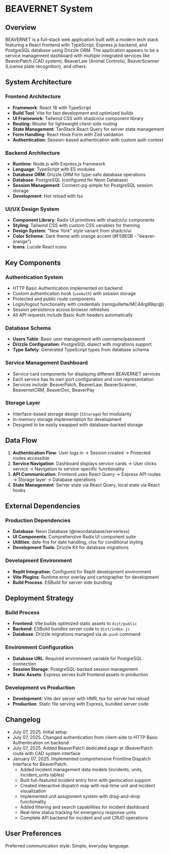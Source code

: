 # BEAVERNET System

## Overview

BEAVERNET is a full-stack web application built with a modern tech stack featuring a React frontend with TypeScript, Express.js backend, and PostgreSQL database using Drizzle ORM. The application appears to be a service management dashboard with multiple integrated services like BeaverPatch (CAD system), BeaverLaw (Animal Controls), BeaverScanner (License plate recognition), and others.

## System Architecture

### Frontend Architecture
- **Framework**: React 18 with TypeScript
- **Build Tool**: Vite for fast development and optimized builds
- **UI Framework**: Tailwind CSS with shadcn/ui component library
- **Routing**: Wouter for lightweight client-side routing
- **State Management**: TanStack React Query for server state management
- **Form Handling**: React Hook Form with Zod validation
- **Authentication**: Session-based authentication with custom auth context

### Backend Architecture
- **Runtime**: Node.js with Express.js framework
- **Language**: TypeScript with ES modules
- **Database ORM**: Drizzle ORM for type-safe database operations
- **Database**: PostgreSQL (configured for Neon Database)
- **Session Management**: Connect-pg-simple for PostgreSQL session storage
- **Development**: Hot reload with tsx

### UI/UX Design System
- **Component Library**: Radix UI primitives with shadcn/ui components
- **Styling**: Tailwind CSS with custom CSS variables for theming
- **Design System**: "New York" style variant from shadcn/ui
- **Color Scheme**: Dark theme with orange accent (#F59E0B - "beaver-orange")
- **Icons**: Lucide React icons

## Key Components

### Authentication System
- HTTP Basic Authentication implemented on backend
- Custom authentication hook (`useAuth`) with session storage
- Protected and public route components
- Login/logout functionality with credentials (remiguillette/MC44rg99qc@)
- Session persistence across browser refreshes
- All API requests include Basic Auth headers automatically

### Database Schema
- **Users Table**: Basic user management with username/password
- **Drizzle Configuration**: PostgreSQL dialect with migrations support
- **Type Safety**: Generated TypeScript types from database schema

### Service Management Dashboard
- Service card components for displaying different BEAVERNET services
- Each service has its own port configuration and icon representation
- Services include: BeaverPatch, BeaverLaw, BeaverScanner, BeavernetCRM, BeaverDoc, BeaverPay

### Storage Layer
- Interface-based storage design (`IStorage`) for modularity
- In-memory storage implementation for development
- Designed to be easily swapped with database-backed storage

## Data Flow

1. **Authentication Flow**: User logs in → Session created → Protected routes accessible
2. **Service Navigation**: Dashboard displays service cards → User clicks service → Navigation to service-specific functionality
3. **API Communication**: Frontend uses React Query → Express API routes → Storage layer → Database operations
4. **State Management**: Server state via React Query, local state via React hooks

## External Dependencies

### Production Dependencies
- **Database**: Neon Database (@neondatabase/serverless)
- **UI Components**: Comprehensive Radix UI component suite
- **Utilities**: date-fns for date handling, clsx for conditional styling
- **Development Tools**: Drizzle Kit for database migrations

### Development Environment
- **Replit Integration**: Configured for Replit development environment
- **Vite Plugins**: Runtime error overlay and cartographer for development
- **Build Process**: ESBuild for server-side bundling

## Deployment Strategy

### Build Process
- **Frontend**: Vite builds optimized static assets to `dist/public`
- **Backend**: ESBuild bundles server code to `dist/index.js`
- **Database**: Drizzle migrations managed via `db:push` command

### Environment Configuration
- **Database URL**: Required environment variable for PostgreSQL connection
- **Session Storage**: PostgreSQL-backed session management
- **Static Assets**: Express serves built frontend assets in production

### Development vs Production
- **Development**: Vite dev server with HMR, tsx for server hot reload
- **Production**: Static file serving with Express, bundled server code

## Changelog
- July 07, 2025. Initial setup
- July 07, 2025. Changed authentication from client-side to HTTP Basic Authentication on backend
- July 07, 2025. Added BeaverPatch dedicated page at /BeaverPatch route with CAD system interface
- January 07, 2025. Implemented comprehensive Frontline Dispatch Interface for BeaverPatch:
  - Added incident management data models (incidents, units, incident_units tables)
  - Built full-featured incident entry form with geolocation support
  - Created interactive dispatch map with real-time unit and incident visualization
  - Implemented unit assignment system with drag-and-drop functionality
  - Added filtering and search capabilities for incident dashboard
  - Real-time status tracking for emergency response units
  - Complete API backend for incident and unit CRUD operations

## User Preferences

Preferred communication style: Simple, everyday language.